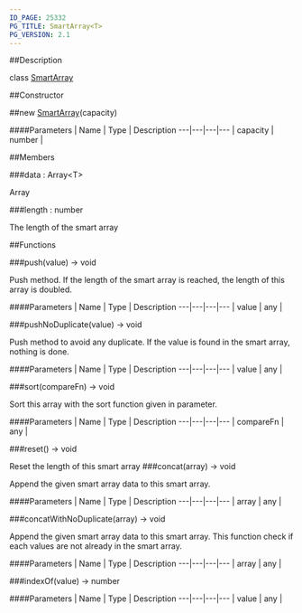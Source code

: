 ```yaml
---
ID_PAGE: 25332
PG_TITLE: SmartArray<T>
PG_VERSION: 2.1
---
```

##Description

class [SmartArray](/classes/2.2-alpha/SmartArray)



##Constructor

##new [SmartArray](/classes/2.2-alpha/SmartArray)(capacity)



####Parameters
 | Name | Type | Description
---|---|---|---
 | capacity | number | 

##Members

###data : Array&lt;T&gt;

Array

###length : number

The length of the smart array

##Functions

###push(value) &rarr; void

Push method. If the length of the smart array is reached, the length of this array is doubled.

####Parameters
 | Name | Type | Description
---|---|---|---
 | value | any | 

###pushNoDuplicate(value) &rarr; void

Push method to avoid any duplicate. If the value is found in the smart array, nothing is done.

####Parameters
 | Name | Type | Description
---|---|---|---
 | value | any | 

###sort(compareFn) &rarr; void

Sort this array with the sort function given in parameter.

####Parameters
 | Name | Type | Description
---|---|---|---
 | compareFn | any | 

###reset() &rarr; void

Reset the length of this smart array
###concat(array) &rarr; void

Append the given smart array data to this smart array.

####Parameters
 | Name | Type | Description
---|---|---|---
 | array | any | 

###concatWithNoDuplicate(array) &rarr; void

Append the given smart array data to this smart array.
This function check if each values are not already in the smart array.

####Parameters
 | Name | Type | Description
---|---|---|---
 | array | any | 

###indexOf(value) &rarr; number



####Parameters
 | Name | Type | Description
---|---|---|---
 | value | any | 

